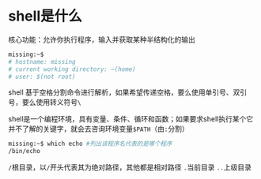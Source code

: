 # shell是什么

核心功能：允许你执行程序，输入并获取某种半结构化的输出

```Bash
missing:~$
# hostname: missing
# current working directory: ~(home)
# user: $(not root)
```
shell 基于空格分割命令进行解析，如果希望传递空格，要么使用单引号、双引号，要么使用转义符号`\`

shell是一个编程环境，具有变量、条件、循环和函数；如果要求shell执行某个它并不了解的关键字，就会去咨询环境变量`$PATH`（由`:`分割）

```bash
missing:~$ which echo #列出该程序名代表的是哪个程序
/bin/echo
```

`/`根目录，以`/`开头代表其为绝对路径，其他都是相对路径
`.`当前目录
`..`上级目录
